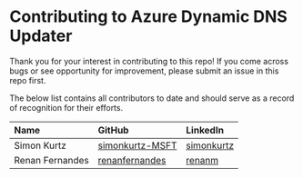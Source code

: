 # Contributing to Azure Dynamic DNS Updater

Thank you for your interest in contributing to this repo! If you come across bugs or see opportunity for improvement, please submit an issue in this repo first.

The below list contains all contributors to date and should serve as a record of recognition for their efforts.

| Name | GitHub | LinkedIn |
| :--- | :------| :------- |
| Simon Kurtz | [simonkurtz-MSFT](https://github.com/simonkurtz-MSFT) | [simonkurtz](https://www.linkedin.com/in/simonkurtz) |
| Renan Fernandes | [renanfernandes](https://github.com/renanfernandes) | [renanm](https://www.linkedin.com/in/renanm/) |
